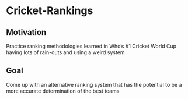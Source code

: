 # Cricket-Rankings

## Motivation
Practice ranking methodologies learned in Who’s #1
Cricket World Cup having lots of rain-outs and using a weird system

## Goal
Come up with an alternative ranking system that has the potential to be a more accurate determination of the best teams
